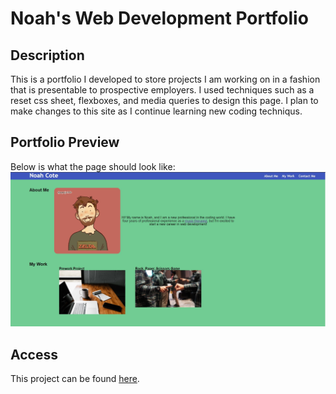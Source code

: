 # Noah's Web Development Portfolio
## Description
This is a portfolio I developed to store projects I am working on in a fashion that is presentable to prospective employers. I used techniques such as a reset css sheet, flexboxes, and media queries to design this page. I plan to make changes to this site as I continue learning new coding techniqus.
## Portfolio Preview
Below is what the page should look like:
![portfolio-demo](./assets/images/portfolio-screenshot.jpg)
## Access
This project can be found [here](https://noahcote10.github.io/noahs-portfolio-site/).